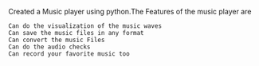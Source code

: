 Created a Music player using python.The Features of the music player are

    Can do the visualization of the music waves
    Can save the music files in any format
    Can convert the music Files
    Can do the audio checks
    Can record your favorite music too

